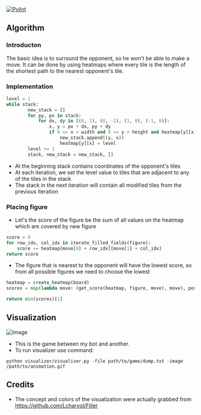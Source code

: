 [![Pylint](https://github.com/amytnyk/miniproject3/actions/workflows/pylint.yml/badge.svg)](https://github.com/amytnyk/miniproject3/actions/workflows/pylint.yml)
## Algorithm
### Introducton
The basic idea is to surround the opponent, so he won't be able to make a move. It can be done by using heatmaps where every tile is the length of the shortest path to the nearest opponent's tile.
### Implementation
```python
level = 1
while stack:
        new_stack = []
        for py, px in stack:
            for dx, dy in [(0, 1), (0, -1), (1, 0), (-1, 0)]:
                x, y = px + dx, py + dy
                if 0 <= x < width and 0 <= y < height and heatmap[y][x] > level:
                    new_stack.append((y, x))
                    heatmap[y][x] = level
        level += 1
        stack, new_stack = new_stack, []
```
* At the beginning stack contains coordinates of the opponent's tiles
* At each iteration, we set the level value to tiles that are adjacent to any of the tiles in the stack
* The stack in the next iteration will contain all modified tiles from the previous iteration
### Placing figure
* Let's the score of the figure be the sum of all values on the heatmap which are covered by new figure
```python
score = 0
for row_idx, col_idx in iterate_filled_fields(figure):
    score += heatmap[move[0] + row_idx][move[1] + col_idx]
return score
```
* The figure that is nearest to the opponent will have the lowest score, so from all possible figures we need to choose the lowest
```python
heatmap = create_heatmap(board)
scores = map(lambda move: (get_score(heatmap, figure, move), move), positions)

return min(scores)[1]
```
## Visualization
![Image](./assets/res.gif)
* This is the game between my bot and another.
* To run visualizer use command:
```
python visualizer/visualizer.py -file path/to/game/dump.txt -image /path/to/animation.gif
```
## Credits
* The concept and colors of the visualization were actually grabbed from https://github.com/Lcharvol/Filler